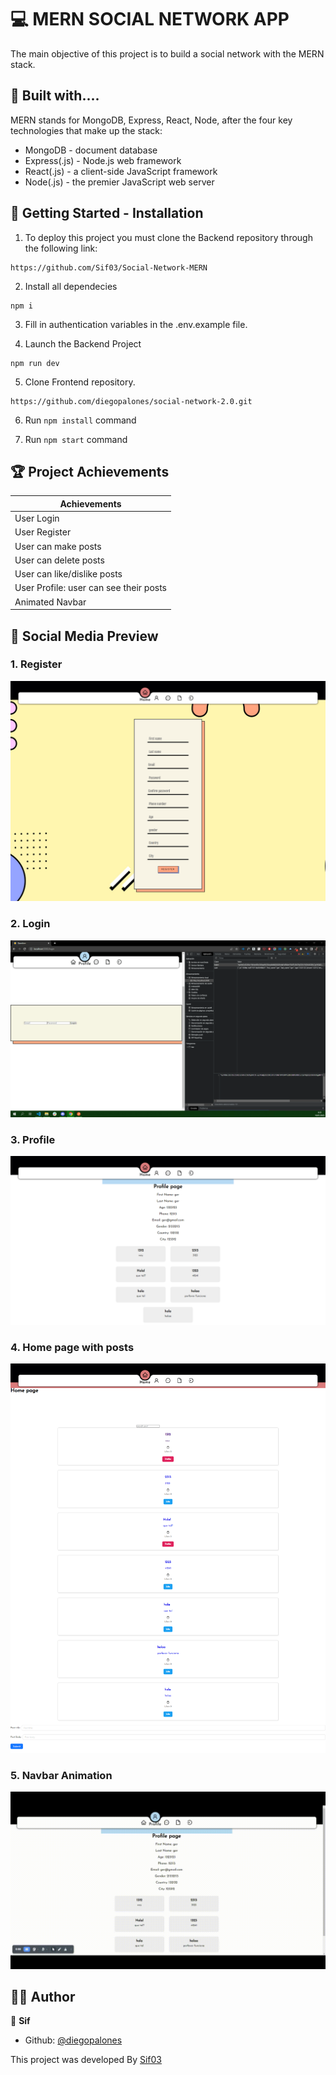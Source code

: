# 💻 MERN SOCIAL NETWORK APP

The main objective of this project is to build a social network with the MERN stack. 

## 🔧 Built with....

MERN stands for MongoDB, Express, React, Node, after the four key technologies that make up the stack:

- MongoDB - document database
- Express(.js) - Node.js web framework
- React(.js) - a client-side JavaScript framework
- Node(.js) - the premier JavaScript web server

## 🚀 Getting Started - Installation

1. To deploy this project you must clone the Backend repository through the following link:

```
https://github.com/Sif03/Social-Network-MERN
```

2. Install all dependecies

```
npm i
```

3. Fill in authentication variables in the .env.example file.

4. Launch the Backend Project

```
npm run dev
```

5. Clone Frontend repository.

```
https://github.com/diegopalones/social-network-2.0.git
```

6. Run `npm install` command

7. Run `npm start` command


## 🏆 Project Achievements

| Achievements                                      |
| ------------------------------------------------- |
| User Login                                        |
| User Register                                     |              
| User can make posts                               |    
| User can delete posts                             |                           
| User can like/dislike posts                       |
| User Profile: user can see their posts            |
| Animated Navbar                                   |

## 📱 Social Media Preview

### 1. Register

![foto](./src/assets/images/Register.png.png)

### 2. Login

![foto](./src/assets/images/login.png.png)

### 3. Profile

![foto](./src/assets/images/profile.png)

### 4. Home page with posts

![foto](./src/assets/images/Home.png)

### 5. Navbar Animation
<img src="./src/assets/images/Navbar.gif" alt="navbar animation gif" >

## 🧑‍💼 Author

👤 **Sif**

- Github: [@diegopalones](https://github.com/Sif03)
 

This project was developed By [Sif03](https://github.com/Sif03)
